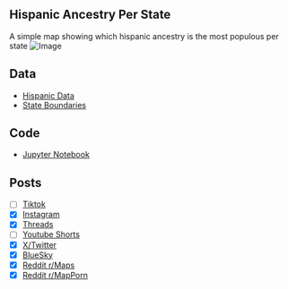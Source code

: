## Hispanic Ancestry Per State
A simple map showing which hispanic ancestry is the most populous per state
![Image](https://drive.google.com/uc?export=view&id=18nD5fxdxvOQG4dkYgMgm0U37RfiDR_T7)

## Data
* [Hispanic Data](https://data.census.gov/table/ACSDT1Y2023.B03001)
* [State Boundaries](https://www.census.gov/geographies/mapping-files/time-series/geo/carto-boundary-file.html)

## Code
* [Jupyter Notebook](FormatData.ipynb)

## Posts
- [ ] [Tiktok]()
- [x] [Instagram](https://www.instagram.com/p/DNQwzyDx86_/)
- [x] [Threads](https://www.threads.com/@vinemapper/post/DNQw0QURpUe)
- [ ] [Youtube Shorts]()
- [x] [X/Twitter](https://x.com/VineMapper/status/1955307634883695038)
- [x] [BlueSky](https://bsky.app/profile/vinemapper.bsky.social/post/3lw7qnx3li22p)
- [x] [Reddit r/Maps](https://www.reddit.com/r/Maps/comments/1modndi/largest_hispanic_ancestry_per_state/)
- [x] [Reddit r/MapPorn](https://www.reddit.com/r/MapPorn/comments/1modn27/largest_hispanic_ancestry_per_state/)
